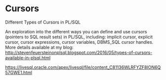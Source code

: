 # Cursors 
 
Different Types of Cursors in PL/SQL

An exploration into the different ways you can define and use cursors (pointers to SQL result sets) in PL/SQL, including: implicit cursor, explicit cursor, cursor expressions, cursor variables, DBMS_SQL cursor handles. More details available at my blog: http://stevenfeuersteinonplsql.blogspot.com/2016/05/types-of-cursors-available-in-plsql.html

https://livesql.oracle.com/apex/livesql/file/content_C81136WLRFYZF8ION6Q57GWE1.html
